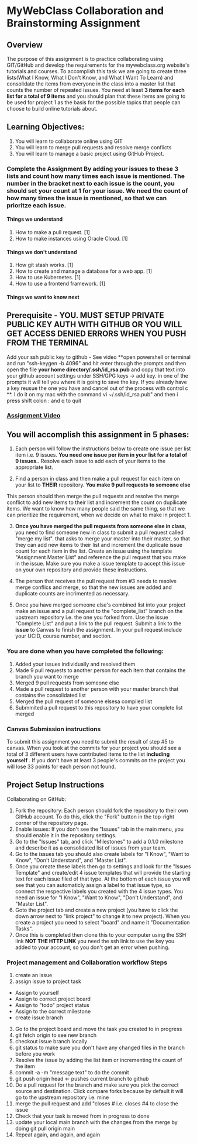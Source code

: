 # MyWebClass Collaboration and Brainstorming Assignment

## Overview

The purpose of this assignment is to practice collaborating using GIT/GitHub and
develop the requirements for the mywebclass.org website's tutorials and courses.
To accomplish this task we are going to create three lists(What I Know, What I
Don't Know, and What I Want To Learn) and consolidate the items from everyone in
the class into a master list that counts the number of repeated issues. You need
at least **3 items for each list for a total of 9 items** and you should plan
that these items are going to be used for project 1 as the basis for the
possible topics that people can choose to build online tutorials about.

## Learning Objectives:

1. You will learn to collaborate online using GIT
2. You will learn to merge pull requests and resolve merge conflicts
3. You will learn to manage a basic project using GitHub Project.

### Complete the Assignment By adding your issues to these 3 lists and count how many times each issue is mentioned. The number in the bracket next to each issue is the count, you should set your count at 1 for your issue. We need the count of how many times the issue is mentioned, so that we can prioritze each issue.

#### Things we understand

1. How to make a pull request. [1]
2. How to make instances using Oracle Cloud. [1]

#### Things we don't understand

1. How git stash works. [1]
2. How to create and manage a database for a web app. [1]
3. How to use Kubernetes. [1]
4. How to use a frontend framework. [1]

#### Things we want to know next

## Prerequisite - YOU. MUST SETUP PRIVATE PUBLIC KEY AUTH WITH GITHUB OR YOU WILL GET ACCESS DENIED ERRORS WHEN YOU PUSH FROM THE TERMINAL

Add your ssh public key to github - See video **open powershell or terminal and
run "ssh-keygen -b 4096" and hit enter through the prompts and then open the
file **your home directory/.ssh/id_rsa.pub** and copy that text into your github
account settings under SSH/GPG keys -> add key. in one of the prompts it will
tell you where it is going to save the key. If you already have a key reusue the
one you have and cancel out of the process with control c **. I do it on my mac
with the command vi ~/.ssh/id_rsa.pub" and then i press shift colon : and q to
quit

### [Assignment Video](https://youtu.be/UFLKojO3OtM)

## You will accomplish this assignment in 5 phases:

1. Each person will follow the instructions below to create one issue per list
   item i.e. 9 issues. **You need one issue per item in your list for a total of
   9 issues.**. Resolve each issue to add each of your items to the appropriate
   list.

2. Find a person in class and then make a pull request for each item on your
   list to **THEIR** repository. **You make 9 pull requests to someone else**

This person should then merge the pull requests and resolve the merge conflict
to add new items to their list and increment the count on dupilicate items. We
want to know how many people said the same thing, so that we can prioritize the
requirement, when we decide on what to make in project 1.

3. **Once you have merged the pull requests from someone else in class**, you
   need to find someone new in class to submit a pull request called "merge my
   list". that asks to merge your master into their master, so that they can add
   new items to their list and increment the duplicate issue count for each item
   in the list. Create an issue using the template "Assignment Master List" and
   reference the pull request that you make in the issue. Make sure you make a
   issue template to accept this issue on your own repository and provide these
   instructions.

4. The person that receives the pull request from #3 needs to resolve merge
   conflics and merge, so that the new issues are added and duplicate counts are
   incrimented as necessary.

5. Once you have merged someone else's combined list into your project make an
   issue and a pull request to the "complete_list" branch on the upstream
   repository i.e. the one you forked from. Use the issue "Complete List" and
   put a link to the pull request. Submit a link to the **issue** to Canvas to
   finish the assignment. In your pull request include your UCID, course number,
   and section.

### You are done when you have completed the following:

1. Added your issues individually and resolved them
2. Made 9 pull requests to another person for each item that contains the branch
   you want to merge
3. Merged 9 pull requests from someone else
4. Made a pull request to another person with your master branch that contains
   the consolidated list
5. Merged the pull request of someone elsesa compiled list
6. Submmited a pull request to this repository to have your complete list merged

### Canvas Submission instructions

To submit this assignment you need to submit the result of step #5 to canvas.
When you look at the commits for your project you should see a total of 3
different users have contributed items to the list **including yourself** . If
you don't have at least 3 people's commits on the project you will lose 33
points for each person not found.

## Project Setup Instructions

Collaborating on GitHub:

1. Fork the repository: Each person should fork the repository to their own
   GitHub account. To do this, click the "Fork" button in the top-right corner
   of the repository page.
2. Enable issues: If you don't see the "Issues" tab in the main menu, you should
   enable it in the repository settings.
3. Go to the "Issues" tab, and click "Milestones" to add a 0.1.0 milestone and
   describe it as a consolidated list of issues from your team.
4. Go to the issues tab you should also create labels for "I Know", "Want to
   Know", "Don't Understand", and "Master List".
5. Once you create these labels then go to settings and look for the "Issues
   Template" and create/edit 4 issue templates that will provide the starting
   text for each issue filed of that type. At the bottom of each issue you will
   see that you can automaticly assign a label to that issue type, so connect
   the respective labels you created with the 4 issue types. You need an issue
   for "I Know", "Want to Know", "Don't Understand", and "Master List".
6. Goto the project tab and create a new project (you have to click the down
   arrow next to "link project" to change it to new project). When you create a
   project you need to select "board" and name it "Documentation Tasks".
7. Once this is completed then clone this to your computer using the SSH link
   **NOT THE HTTP LINK** you need the ssh link to use the key you added to your
   account, so you don't get an error when pushing.

### Project management and Collaboration workflow Steps

1. create an issue
2. assign issue to project task

- Assign to yourself
- Assign to correct project board
- Assign to "todo" project status
- Assign to the correct milestone
- create issue branch

3. Go to the project board and move the task you created to in progress
4. git fetch origin to see new branch
5. checkout issue branch locally
6. git status to make sure you don't have any changed files in the branch before
   you work
7. Resolve the issue by adding the list item or incrementing the count of the
   item
8. commit -a -m "message text" to do the commit
9. git push origin head <- pushes current branch to github
10. Do a pull request for the branch and make sure you pick the correct source
    and destination. Click compare forks because by default it will go to the
    upstream repository i.e. mine
11. merge the pull request and add "closes #<issue number> i.e. closes #4 to
    close the issue
12. Check that your task is moved from in progress to done
13. update your local main branch with the changes from the merge by doing git
    pull origin main
14. Repeat again, and again, and again
